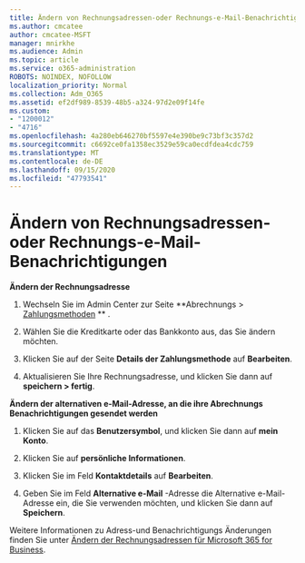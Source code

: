 ```yaml
---
title: Ändern von Rechnungsadressen-oder Rechnungs-e-Mail-Benachrichtigungen
ms.author: cmcatee
author: cmcatee-MSFT
manager: mnirkhe
ms.audience: Admin
ms.topic: article
ms.service: o365-administration
ROBOTS: NOINDEX, NOFOLLOW
localization_priority: Normal
ms.collection: Adm_O365
ms.assetid: ef2df989-8539-48b5-a324-97d2e09f14fe
ms.custom:
- "1200012"
- "4716"
ms.openlocfilehash: 4a280eb646270bf5597e4e390be9c73bf3c357d2
ms.sourcegitcommit: c6692ce0fa1358ec3529e59ca0ecdfdea4cdc759
ms.translationtype: MT
ms.contentlocale: de-DE
ms.lasthandoff: 09/15/2020
ms.locfileid: "47793541"
---
```

# <a name="change-billing-address-or-billing-email-notifications"></a>Ändern von Rechnungsadressen-oder Rechnungs-e-Mail-Benachrichtigungen

**Ändern der Rechnungsadresse**

1. Wechseln Sie im Admin Center zur Seite **Abrechnungs > [Zahlungsmethoden](https://go.microsoft.com/fwlink/p/?linkid=2018806) ** .

2. Wählen Sie die Kreditkarte oder das Bankkonto aus, das Sie ändern möchten.

3. Klicken Sie auf der Seite **Details der Zahlungsmethode** auf **Bearbeiten**.

4. Aktualisieren Sie Ihre Rechnungsadresse, und klicken Sie dann auf **speichern > fertig**.

**Ändern der alternativen e-Mail-Adresse, an die ihre Abrechnungs Benachrichtigungen gesendet werden** 

1. Klicken Sie auf das **Benutzersymbol**, und klicken Sie dann auf **mein Konto**.

2. Klicken Sie auf **persönliche Informationen**.

3. Klicken Sie im Feld **Kontaktdetails** auf **Bearbeiten**.

4. Geben Sie im Feld **Alternative e-Mail** -Adresse die Alternative e-Mail-Adresse ein, die Sie verwenden möchten, und klicken Sie dann auf **Speichern**.

Weitere Informationen zu Adress-und Benachrichtigungs Änderungen finden Sie unter [Ändern der Rechnungsadressen für Microsoft 365 for Business](https://docs.microsoft.com/microsoft-365/commerce/billing-and-payments/change-your-billing-addresses?view=o365-worldwide).
